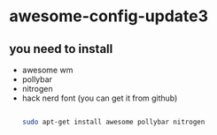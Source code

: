 # awesome-config-update3

## you need to install
* awesome wm
* pollybar
* nitrogen
* hack nerd font (you can get it from github)
    ```bash

    sudo apt-get install awesome pollybar nitrogen

    ```
    
